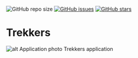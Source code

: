 ![GitHub repo size](https://img.shields.io/github/repo-size/rohrock/trekker)
[![GitHub issues](https://img.shields.io/github/issues/ROHROCK/Trekker)](https://github.com/ROHROCK/Trekker/issues)
[![GitHub stars](https://img.shields.io/github/stars/ROHROCK/Trekker)](https://github.com/ROHROCK/Trekker/stargazers)
# Trekkers
![alt Application photo](https://raw.githubusercontent.com/rohrock/Trekker/master/Trekkers.png)
Trekkers application
